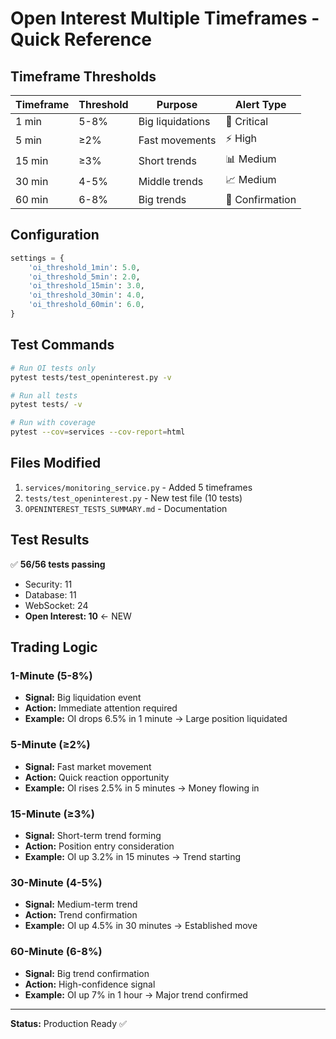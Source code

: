 # Open Interest Multiple Timeframes - Quick Reference

## Timeframe Thresholds

| Timeframe | Threshold | Purpose | Alert Type |
|-----------|-----------|---------|------------|
| 1 min | 5-8% | Big liquidations | 🔴 Critical |
| 5 min | ≥2% | Fast movements | ⚡ High |
| 15 min | ≥3% | Short trends | 📊 Medium |
| 30 min | 4-5% | Middle trends | 📈 Medium |
| 60 min | 6-8% | Big trends | 🎯 Confirmation |

## Configuration

```python
settings = {
    'oi_threshold_1min': 5.0,
    'oi_threshold_5min': 2.0,
    'oi_threshold_15min': 3.0,
    'oi_threshold_30min': 4.0,
    'oi_threshold_60min': 6.0,
}
```

## Test Commands

```bash
# Run OI tests only
pytest tests/test_openinterest.py -v

# Run all tests
pytest tests/ -v

# Run with coverage
pytest --cov=services --cov-report=html
```

## Files Modified

1. `services/monitoring_service.py` - Added 5 timeframes
2. `tests/test_openinterest.py` - New test file (10 tests)
3. `OPENINTEREST_TESTS_SUMMARY.md` - Documentation

## Test Results

✅ **56/56 tests passing**
- Security: 11
- Database: 11  
- WebSocket: 24
- **Open Interest: 10** ← NEW

## Trading Logic

### 1-Minute (5-8%)
- **Signal:** Big liquidation event
- **Action:** Immediate attention required
- **Example:** OI drops 6.5% in 1 minute → Large position liquidated

### 5-Minute (≥2%)
- **Signal:** Fast market movement
- **Action:** Quick reaction opportunity
- **Example:** OI rises 2.5% in 5 minutes → Money flowing in

### 15-Minute (≥3%)
- **Signal:** Short-term trend forming
- **Action:** Position entry consideration
- **Example:** OI up 3.2% in 15 minutes → Trend starting

### 30-Minute (4-5%)
- **Signal:** Medium-term trend
- **Action:** Trend confirmation
- **Example:** OI up 4.5% in 30 minutes → Established move

### 60-Minute (6-8%)
- **Signal:** Big trend confirmation
- **Action:** High-confidence signal
- **Example:** OI up 7% in 1 hour → Major trend confirmed

---
**Status:** Production Ready ✅

